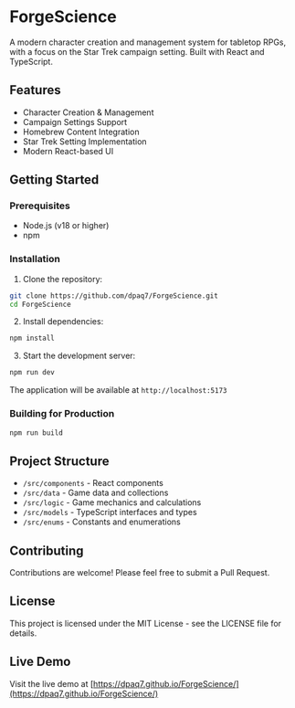 # ForgeScience

A modern character creation and management system for tabletop RPGs, with a focus on the Star Trek campaign setting. Built with React and TypeScript.

## Features

- Character Creation & Management
- Campaign Settings Support
- Homebrew Content Integration
- Star Trek Setting Implementation
- Modern React-based UI

## Getting Started

### Prerequisites

- Node.js (v18 or higher)
- npm

### Installation

1. Clone the repository:
```bash
git clone https://github.com/dpaq7/ForgeScience.git
cd ForgeScience
```

2. Install dependencies:
```bash
npm install
```

3. Start the development server:
```bash
npm run dev
```

The application will be available at `http://localhost:5173`

### Building for Production

```bash
npm run build
```

## Project Structure

- `/src/components` - React components
- `/src/data` - Game data and collections
- `/src/logic` - Game mechanics and calculations
- `/src/models` - TypeScript interfaces and types
- `/src/enums` - Constants and enumerations

## Contributing

Contributions are welcome! Please feel free to submit a Pull Request.

## License

This project is licensed under the MIT License - see the LICENSE file for details.

## Live Demo

Visit the live demo at [https://dpaq7.github.io/ForgeScience/](https://dpaq7.github.io/ForgeScience/)
